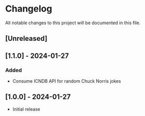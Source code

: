 # Changelog

All notable changes to this project will be documented in this file.

## [Unreleased]

## [1.1.0] - 2024-01-27
### Added
 - Consume ICNDB API for random Chuck Norris jokes

## [1.0.0] - 2024-01-27
 - Initial release
